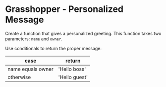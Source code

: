 # Grasshopper - Personalized Message

Create a function that gives a personalized greeting. This function takes two 
parameters: `name` and `owner`.

Use conditionals to return the proper message:

| case              | return        |
| ----------------- | ------------- |
| name equals owner | 'Hello boss'  |
| otherwise         | 'Hello guest' |
